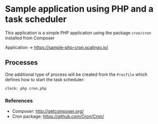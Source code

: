 # Sample application using PHP and a task scheduler

This application is a simple PHP application using the package `cron/cron` installed from Composer

Application → https://sample-php-cron.scalingo.io/

## Processes

One additional type of process will be created from the `Procfile` which defines how to start
the task scheduler:

```
clock: php cron.php
```

### References

* Composer: http://getcomposer.org/
* Cron package: https://github.com/Cron/Cron/
